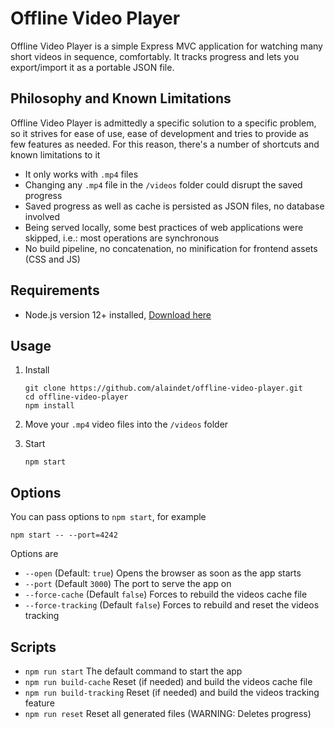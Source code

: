 # Offline Video Player

Offline Video Player is a simple Express MVC application for watching many short videos in sequence, comfortably. It tracks progress and lets you export/import it as a portable JSON file.


## Philosophy and Known Limitations

Offline Video Player is admittedly a specific solution to a specific problem, so it strives for ease of use, ease of development and tries to provide as few features as needed. For this reason, there's a number of shortcuts and known limitations to it

- It only works with `.mp4` files
- Changing any `.mp4` file in the `/videos` folder could disrupt the saved progress
- Saved progress as well as cache is persisted as JSON files, no database involved
- Being served locally, some best practices of web applications were skipped, i.e.: most operations are synchronous
- No build pipeline, no concatenation, no minification for frontend assets (CSS and JS)


## Requirements

- Node.js version 12+ installed, [Download here](https://nodejs.org/it/download/)


## Usage

1. Install
   ```
   git clone https://github.com/alaindet/offline-video-player.git
   cd offline-video-player
   npm install
   ```

2. Move your `.mp4` video files into the `/videos` folder

3. Start
   ```
   npm start
   ```

## Options

You can pass options to `npm start`, for example

```
npm start -- --port=4242
```

Options are

- `--open` (Default: `true`) Opens the browser as soon as the app starts
- `--port` (Default `3000`) The port to serve the app on
- `--force-cache` (Default `false`) Forces to rebuild the videos cache file
- `--force-tracking` (Default `false`) Forces to rebuild and reset the videos tracking


## Scripts

- `npm run start` The default command to start the app
- `npm run build-cache` Reset (if needed) and build the videos cache file
- `npm run build-tracking` Reset (if needed) and build the videos tracking feature
- `npm run reset` Reset all generated files (WARNING: Deletes progress)
